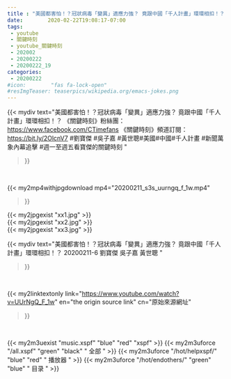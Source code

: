```yaml
---
title : "美國都害怕！？冠狀病毒「變異」適應力強？ 竟跟中國「千人計畫」環環相扣！？ 20200211-6 劉寶傑 吳子嘉 黃世聰 "
date:        2020-02-22T19:08:17-07:00
tags:
 - youtube
 - 關鍵時刻
 - youtube_關鍵時刻
 - 202002
 - 20200222
 - 20200222_19
categories:
 - 20200222
#icon:        "fas fa-lock-open"
#resImgTeaser: teaserpics/wikipedia.org/emacs-jokes.png
---
```


{{< mydiv text="美國都害怕！？冠狀病毒「變異」適應力強？ 竟跟中國「千人計畫」環環相扣！？  《關鍵時刻》粉絲團：https://www.facebook.com/CTimefans 《關鍵時刻》頻道訂閱：https://bit.ly/2OlcnV7  #劉寶傑 #吳子嘉  #黃世聰#美國#中國#千人計畫 #新聞萬象內幕追擊 #週一至週五看寶傑的關鍵時刻 "
>}}
<br>


{{< my2mp4withjpgdownload mp4="20200211_s3s_uurngq_f_1w.mp4"
>}}

{{< my2jpgexist "xx1.jpg" >}}<br>
{{< my2jpgexist "xx2.jpg" >}}<br>
{{< my2jpgexist "xx3.jpg" >}}<br>



{{< mydiv text="美國都害怕！？冠狀病毒「變異」適應力強？ 竟跟中國「千人計畫」環環相扣！？ 20200211-6 劉寶傑 吳子嘉 黃世聰 "
>}}
<br>

{{< my2linktextonly link="https://www.youtube.com/watch?v=UUrNgQ_F_1w"
en="the origin source link" cn="原始來源網址"
>}}


<br>

{{< my2m3uexist "music.xspf"        "blue"   "red"    "xspf" >}} {{< my2m3uforce "/all.xspf"         "green"  "black"  " 全部 " >}} {{< my2m3uforce "/hot/helpxspf/"    "blue"   "red"    " 播放器 " >}} {{< my2m3uforce "/hot/endothers/"   "green"  "blue"   " 目录 " >}} 
